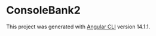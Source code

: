 # ConsoleBank2

This project was generated with [Angular CLI](https://github.com/angular/angular-cli) version 14.1.1.



